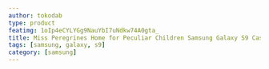 ```yaml
---
author: tokodab
type: product
featimg: 1oIp4eCYLYGg9NauYbI7uNdkw74A0gta_
title: Miss Peregrines Home for Peculiar Children Samsung Galaxy S9 Case
tags: [samsung, galaxy, s9]
category: [samsung]
---
```


